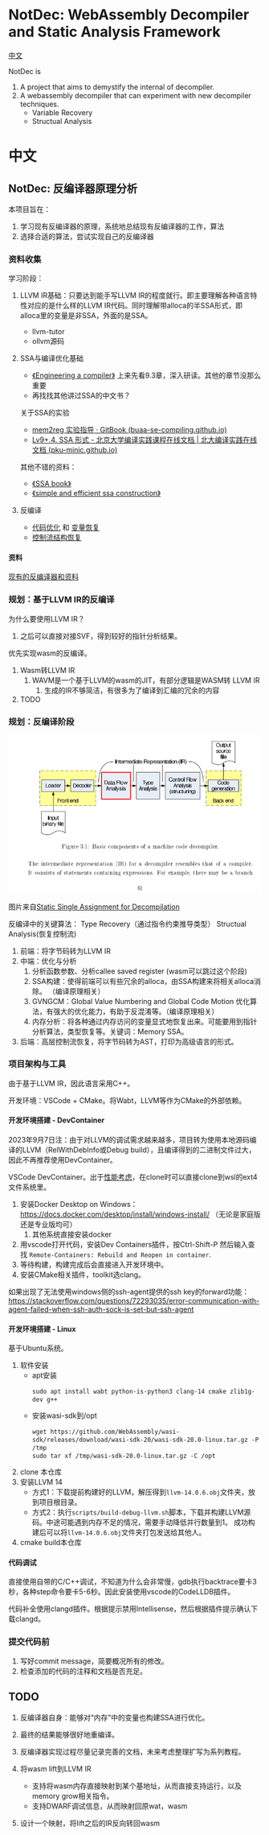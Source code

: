# NotDec: WebAssembly Decompiler and Static Analysis Framework


[中文](#中文)

NotDec is
1. A project that aims to demystify the internal of decompiler.
1. A webassembly decompiler that can experiment with new decompiler techniques.
   - Variable Recovery
   - Structual Analysis

# 中文

## NotDec: 反编译器原理分析

本项目旨在：
1. 学习现有反编译器的原理，系统地总结现有反编译器的工作，算法
1. 选择合适的算法，尝试实现自己的反编译器


### 资料收集

学习阶段：

1. LLVM IR基础：只要达到能手写LLVM IR的程度就行。即主要理解各种语言特性对应的是什么样的LLVM IR代码。同时理解带alloca的半SSA形式，即alloca里的变量是非SSA，外面的是SSA。
   - llvm-tutor 
   - ollvm源码
2. SSA与编译优化基础
   - [《Engineering a compiler》](https://book.douban.com/subject/20436488/) 上来先看9.3章，深入研读。其他的章节没那么重要
   - 再找找其他讲过SSA的中文书？

   关于SSA的实验
   - [mem2reg 实验指导 · GitBook (buaa-se-compiling.github.io)](https://buaa-se-compiling.github.io/miniSysY-tutorial/challenge/mem2reg/help.html)
   - [Lv9+.4. SSA 形式 - 北京大学编译实践课程在线文档 | 北大编译实践在线文档 (pku-minic.github.io)](https://pku-minic.github.io/online-doc/#/lv9p-reincarnation/ssa-form)

   其他不错的资料：
   - [《SSA book》](https://pfalcon.github.io/ssabook/latest/book-v1.pdf)
   - [《simple and efficient ssa construction》](https://pp.info.uni-karlsruhe.de/uploads/publikationen/braun13cc.pdf)

3. 反编译
   - [代码优化](docs/optimizers.md) 和 [变量恢复](docs/variable_recovery.md)
   - [控制流结构恢复](docs/backend.md)

#### 资料

[现有的反编译器和资料](papers.md)

### 规划：基于LLVM IR的反编译

为什么要使用LLVM IR？

1. 之后可以直接对接SVF，得到较好的指针分析结果。

优先实现wasm的反编译。

1. Wasm转LLVM IR
   1. WAVM是一个基于LLVM的wasm的JIT，有部分逻辑是WASM转 LLVM IR
      1. 生成的IR不够简洁，有很多为了编译到汇编的冗余的内容
2. TODO

### 规划：反编译阶段

![反编译的各个阶段](imgs/decompiler-architecture.png)

图片来自[Static Single Assignment for Decompilation](https://yurichev.com/mirrors/vanEmmerik_ssa.pdf)

反编译中的关键算法： Type Recovery（通过指令约束推导类型） Structual Analysis(恢复控制流)

1. 前端：将字节码转为LLVM IR
2. 中端：优化与分析
   1. 分析函数参数、分析callee saved register (wasm可以跳过这个阶段)
   2. SSA构建：使得前端可以有些冗余的alloca，由SSA构建来将相关alloca消除。 （编译原理相关）
   3. GVNGCM：Global Value Numbering and Global Code Motion 优化算法，有强大的优化能力，有助于反混淆等。（编译原理相关）
   4. 内存分析：将各种通过内存访问的变量显式地恢复出来。可能要用到指针分析算法，类型恢复等。关键词：Memory SSA。
3. 后端：高层控制流恢复，将字节码转为AST，打印为高级语言的形式。

### 项目架构与工具

由于基于LLVM IR，因此语言采用C++。

开发环境：VSCode + CMake。将Wabt，LLVM等作为CMake的外部依赖。

#### 开发环境搭建 - DevContainer

2023年9月7日注：由于对LLVM的调试需求越来越多，项目转为使用本地源码编译的LLVM（RelWithDebInfo或Debug build），且编译得到的二进制文件过大，因此不再推荐使用DevContainer。

VSCode DevContainer。出于[性能考虑](https://code.visualstudio.com/remote/advancedcontainers/improve-performance)，在clone时可以直接clone到wsl的ext4文件系统里。

1. 安装Docker Desktop on Windows： https://docs.docker.com/desktop/install/windows-install/ （无论是家庭版还是专业版均可）
   1. 其他系统直接安装docker
1. 用vscode打开代码，安装Dev Containers插件，按Ctrl-Shift-P 然后输入查找 `Remote-Containers: Rebuild and Reopen in container`.
1. 等待构建，构建完成后会直接进入开发环境中。
1. 安装CMake相关插件，toolkit选clang。

如果出现了无法使用windows侧的ssh-agent提供的ssh key的forward功能：
https://stackoverflow.com/questions/72293035/error-communication-with-agent-failed-when-ssh-auth-sock-is-set-but-ssh-agent 

#### 开发环境搭建 - Linux

基于Ubuntu系统。

1. 软件安装
   - apt安装
      ```
      sudo apt install wabt python-is-python3 clang-14 cmake zlib1g-dev g++
      ```
   - 安装wasi-sdk到/opt
      ```
      wget https://github.com/WebAssembly/wasi-sdk/releases/download/wasi-sdk-20/wasi-sdk-20.0-linux.tar.gz -P /tmp
      sudo tar xf /tmp/wasi-sdk-20.0-linux.tar.gz -C /opt
      ```
1. clone 本仓库
1. 安装LLVM 14
   - 方式1：下载提前构建好的LLVM，解压得到`llvm-14.0.6.obj`文件夹，放到项目根目录。
   - 方式2：执行`scripts/build-debug-llvm.sh`脚本，下载并构建LLVM源码。中途可能遇到内存不足的情况，需要手动降低并行数量到1。
      成功构建后可以将`llvm-14.0.6.obj`文件夹打包发送给其他人。
1. cmake build本仓库


#### 代码调试

直接使用自带的C/C++调试，不知道为什么会非常慢，gdb执行backtrace要卡3秒，各种step命令要卡5-6秒。因此安装使用vscode的CodeLLDB插件。

代码补全使用clangd插件。根据提示禁用Intellisense，然后根据插件提示确认下载clangd。

### 提交代码前

1. 写好commit message，简要概况所有的修改。
2. 检查添加的代码的注释和文档是否充足。


## TODO

1. 反编译器自身：能够对“内存”中的变量也构建SSA进行优化。
2. 最终的结果能够很好地重编译。
3. 反编译器实现过程尽量记录完善的文档，未来考虑整理扩写为系列教程。

1. 将wasm lift到LLVM IR
   - 支持将wasm内存直接映射到某个基地址，从而直接支持运行，以及memory grow相关指令。
   - 支持DWARF调试信息，从而映射回原wat，wasm
1. 设计一个映射，将lift之后的IR反向转回wasm
